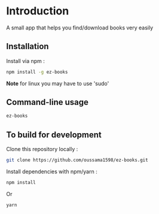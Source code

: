 # Introduction

A small app that helps you find/download books very easily

## Installation

Install via npm :

```bash
npm install -g ez-books
```

**Note** for linux you may have to use 'sudo'

## Command-line usage

```bash
ez-books
```

## To build for development

Clone this repository locally :

```bash
git clone https://github.com/oussama1598/ez-books.git
```

Install dependencies with npm/yarn :

```bash
npm install
```

Or

```bash
yarn
```
